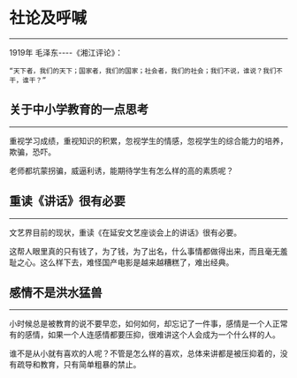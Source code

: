 # 社论及呼喊

---

1919年    毛泽东----《湘江评论》：

```
“天下者，我们的天下；国家者，我们的国家；社会者，我们的社会；我们不说，谁说？我们不干，谁干？”
```

## 关于中小学教育的一点思考

---

重视学习成绩，重视知识的积累，忽视学生的情感，忽视学生的综合能力的培养，欺骗，恐吓。

老师都坑蒙拐骗，威逼利诱，能期待学生有怎么样的高的素质呢？

## 重读《讲话》很有必要

---

文艺界目前的现状，重读《在延安文艺座谈会上的讲话》很有必要。

这帮人眼里真的只有钱了，为了钱，为了出名，什么事情都做得出来，而且毫无羞耻之心。这么样下去，难怪国产电影是越来越糟糕了，难出经典。

## 感情不是洪水猛兽

---

小时候总是被教育的说不要早恋，如何如何，却忘记了一件事，感情是一个人正常有的感情，如果一个人连感情都要压抑，很难讲这个人会成为一个什么样的人。

谁不是从小就有喜欢的人呢？不管是怎么样的喜欢，总体来讲都是被压抑着的，没有疏导和教育，只有简单粗暴的禁止。

